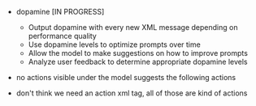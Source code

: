 - dopamine [IN PROGRESS]
    - Output dopamine with every new XML message depending on performance quality
    - Use dopamine levels to optimize prompts over time
    - Allow the model to make suggestions on how to improve prompts
    - Analyze user feedback to determine appropriate dopamine levels

- no actions visible under the model suggests the following actions
- don't think we need an action xml tag, all of those are kind of actions
